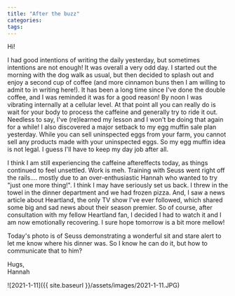 ```yaml
---
title: "After the buzz"
categories:
tags:
---
```


Hi!

I had good intentions of writing the daily yesterday, but sometimes intentions are not enough! It was overall a very odd day. I started out the morning with the dog walk as usual, but then decided to splash out and enjoy a second cup of coffee (and more cinnamon buns then I am willing to admit to in writing here!). It has been a long time since I've done the double coffee, and I was reminded it was for a good reason! By noon I was vibrating internally at a cellular level. At that point all you can really do is wait for your body to process the caffeine and generally try to ride it out. Needless to say, I've (re)learned my lesson and I won't be doing that again for a while! I also discovered a major setback to my egg muffin sale plan yesterday. While you can sell uninspected eggs from your farm, you cannot sell any products made with your uninspected eggs. So my egg muffin idea is not legal. I guess I'll have to keep my day job after all.

I think I am still experiencing the caffeine aftereffects today, as things continued to feel unsettled. Work is meh. Training with Seuss went right off the rails.... mostly due to an over-enthusiastic Hannah who wanted to try "just one more thing!". I think I may have seriously set us back. I threw in the towel in the dinner department and we had frozen pizza. And, I saw a news article about Heartland, the only TV show I've ever followed, which shared some big and sad news about their season premier. So of course, after consultation with my fellow Heartland fan, I decided I had to watch it and I am now emotionally recovering. I sure hope tomorrow is a bit more mellow!

Today's photo is of Seuss demonstrating a wonderful sit and stare alert to let me know where his dinner was. So I know he can do it, but how to communicate that to him?

Hugs,<br />
Hannah

![2021-1-11]({{ site.baseurl }}/assets/images/2021-1-11.JPG)